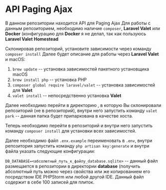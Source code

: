 # API Paging Ajax

В данном репозитории находится API для Paging Ajax
Для работы с данным репозиторием, необходимо наличие ```composer```, **Laravel Valet** или **Docker** (конфигурацию для **Docker** я не делал, так как пользуюсь **Laravel Valet** **Homestead**

Склонировав репозиторий, установите зависимости через команду ```composer install```
Далее будет описание для работы через **Laravel Valet** и macOS:

1. ```brew update``` -- установка зависимостей пакетного установщика macOS
2. ```brew install php``` -- установка PHP
3. ```composer global require laravel/valet``` -- установка зависимостей для **Valet**
4. ```valet install``` -- непосредственно установка **Valet**

Далее необходимо перейти в директорию , в которую Вы склонировали репозиторий (не в репозиторий), внутри него запустить команду ```valet park``` -- данная папка будет припаркована в качестве хоста.

Теперь необходимо перейти в репозиторий и внутри него запустить команду ```composer install``` для установки всех зависимостей.

Далее необходимо файл ```.enx.example``` переименовать в ```.env```, внутри репозитория запустить команду ```php artisan key:generate``` и внутри файла указать следующие конфигурации:

```DB_DATABASE=<абсолютный_путь_к_файлу_database.sqlite>``` -- данный файл размещается в репозитории в директории **database** (получить абсолютный путь можно через свойства или же копированием его посредством IDE PHPStorm или любой другой IDE. Данный файл содержит в себе 100 записей для плиток.
